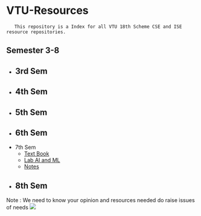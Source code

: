 # VTU-Resources 
       This repository is a Index for all VTU 18th Scheme CSE and ISE resource repositories.
      
## Semester 3-8
- 3rd Sem
  -
- 4th Sem
  -
- 5th Sem
  -
- 6th Sem
  -
- 7th Sem
  - [Text Book](https://github.com/SANJAY-NT/VTU-7thSem-18thScheme-Textbooks)
  - [Lab AI and ML](https://github.com/SANJAY-NT/VTU-CSE-AIML-Lab-Programs)
  - [Notes](https://github.com/SANJAY-NT/VTU-7thSem-18thScheme-Textbooks/tree/main/Notes)
- 8th Sem
  -


Note : We need to know your opinion and resources needed do raise issues of needs <a href="https://hits.seeyoufarm.com"><img src="https://hits.seeyoufarm.com/api/count/incr/badge.svg?url=https%3A%2F%2Fgithub.com%2FSANJAY-NT%2FVTU-Resources&count_bg=%2379C83D&title_bg=%23555555&icon=&icon_color=%23E7E7E7&title=Visits&edge_flat=false"/></a>
      
